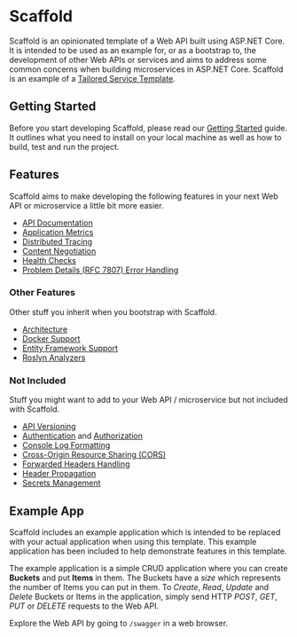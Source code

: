 # Scaffold

Scaffold is an opinionated template of a Web API built using ASP.NET Core. It is intended to be used as an example for, or as a bootstrap to, the development of other Web APIs or services and aims to address some common concerns when building microservices in ASP.NET Core. Scaffold is an example of a [Tailored Service Template](https://www.thoughtworks.com/radar/techniques/tailored-service-templates).

## Getting Started

Before you start developing Scaffold, please read our [Getting Started](Docs/GettingStarted.md) guide. It outlines what you need to install on your local machine as well as how to build, test and run the project.

## Features

Scaffold aims to make developing the following features in your next Web API or microservice a little bit more easier.

- [API Documentation](Docs/ApiDocumentation.md)
- [Application Metrics](Docs/ApplicationMetrics.md)
- [Distributed Tracing](Docs/DistributedTracing.md)
- [Content Negotiation](Docs/ContentNegotiation.md)
- [Health Checks](Docs/HealthChecks.md)
- [Problem Details (RFC 7807) Error Handling](Docs/ProblemDetails.md)

### Other Features

Other stuff you inherit when you bootstrap with Scaffold.

- [Architecture](Docs/Architecture.md)
- [Docker Support](Docs/Docker.md)
- [Entity Framework Support](Docs/EntityFramework.md)
- [Roslyn Analyzers](Docs/RoslynAnalyzers.md)

### Not Included

Stuff you might want to add to your Web API / microservice but not included with Scaffold.

- [API Versioning](https://github.com/Microsoft/aspnet-api-versioning)
- [Authentication](https://docs.microsoft.com/aspnet/core/security/authentication) and [Authorization](https://docs.microsoft.com/aspnet/core/security/authorization)
- [Console Log Formatting](https://docs.microsoft.com/dotnet/core/extensions/console-log-formatter)
- [Cross-Origin Resource Sharing (CORS)](https://docs.microsoft.com/aspnet/core/security/cors)
- [Forwarded Headers Handling](https://docs.microsoft.com/aspnet/core/host-and-deploy/proxy-load-balancer)
- [Header Propagation](https://docs.microsoft.com/aspnet/core/fundamentals/http-requests#header-propagation-middleware)
- [Secrets Management](https://docs.microsoft.com/aspnet/core/security/app-secrets)

## Example App

Scaffold includes an example application which is intended to be replaced with your actual application when using this template. This example application has been included to help demonstrate features in this template.

The example application is a simple CRUD application where you can create **Buckets** and put **Items** in them. The Buckets have a _size_ which represents the number of Items you can put in them. To _Create_, _Read_, _Update_ and _Delete_ Buckets or Items in the application, simply send HTTP _POST_, _GET_, _PUT_ or _DELETE_ requests to the Web API.

Explore the Web API by going to `/swagger` in a web browser.
